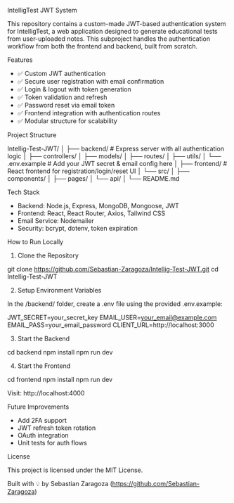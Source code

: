 IntelligTest JWT System

This repository contains a custom-made JWT-based authentication system for IntelligTest, a web application designed to generate educational tests from user-uploaded notes. This subproject handles the authentication workflow from both the frontend and backend, built from scratch.

Features

- ✅ Custom JWT authentication
- ✅ Secure user registration with email confirmation
- ✅ Login & logout with token generation
- ✅ Token validation and refresh
- ✅ Password reset via email token
- ✅ Frontend integration with authentication routes
- ✅ Modular structure for scalability

Project Structure

Intellig-Test-JWT/
│
├── backend/                  # Express server with all authentication logic
│   ├── controllers/
│   ├── models/
│   ├── routes/
│   ├── utils/
│   └── .env.example          # Add your JWT secret & email config here
│
├── frontend/                 # React frontend for registration/login/reset UI
│   └── src/
│       ├── components/
│       ├── pages/
│       └── api/
│
└── README.md

Tech Stack

- Backend: Node.js, Express, MongoDB, Mongoose, JWT
- Frontend: React, React Router, Axios, Tailwind CSS
- Email Service: Nodemailer
- Security: bcrypt, dotenv, token expiration

How to Run Locally

1. Clone the Repository

git clone https://github.com/Sebastian-Zaragoza/Intellig-Test-JWT.git
cd Intellig-Test-JWT

2. Setup Environment Variables

In the /backend/ folder, create a .env file using the provided .env.example:

JWT_SECRET=your_secret_key
EMAIL_USER=your_email@example.com
EMAIL_PASS=your_email_password
CLIENT_URL=http://localhost:3000

3. Start the Backend

cd backend
npm install
npm run dev

4. Start the Frontend

cd frontend
npm install
npm run dev

Visit: http://localhost:4000

Future Improvements

- Add 2FA support
- JWT refresh token rotation
- OAuth integration
- Unit tests for auth flows

License

This project is licensed under the MIT License.

Built with 💡 by Sebastian Zaragoza (https://github.com/Sebastian-Zaragoza)
